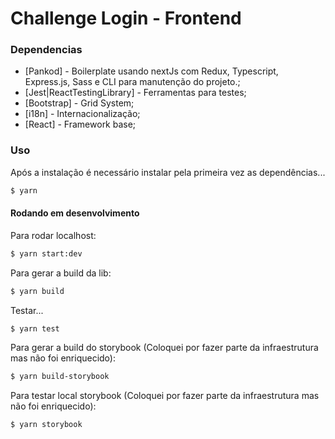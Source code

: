 
# Challenge Login - Frontend

### Dependencias

* [Pankod] - Boilerplate usando nextJs com Redux, Typescript, Express.js, Sass e CLI para manutenção do projeto.;
* [Jest|ReactTestingLibrary] - Ferramentas para testes;
* [Bootstrap] - Grid System;
* [i18n] - Internacionalização;
* [React] - Framework base;

### Uso

Após a instalação é necessário instalar pela primeira vez as dependências...
```sh
$ yarn
```

#### Rodando em desenvolvimento
Para rodar localhost:
```sh
$ yarn start:dev
```
Para gerar a build da lib:
```sh
$ yarn build
```

Testar...
```sh
$ yarn test
```

Para gerar a build do storybook (Coloquei por fazer parte da infraestrutura mas não foi enriquecido):
```sh
$ yarn build-storybook
```

Para testar local storybook (Coloquei por fazer parte da infraestrutura mas não foi enriquecido):
```sh
$ yarn storybook
```
